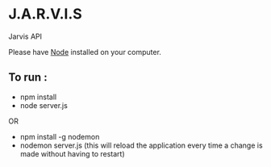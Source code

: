 # J.A.R.V.I.S

Jarvis API

Please have [Node](https://nodejs.org/en/) installed on your computer.

## To run :
* npm install
* node server.js

OR

* npm install -g nodemon
* nodemon server.js (this will reload the application every time a change is made without having to restart)